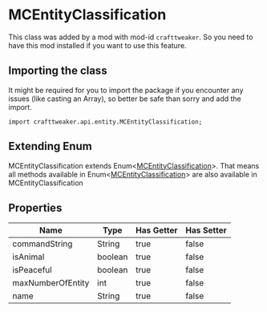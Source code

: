 # MCEntityClassification

This class was added by a mod with mod-id `crafttweaker`. So you need to have this mod installed if you want to use this feature.

## Importing the class

It might be required for you to import the package if you encounter any issues (like casting an Array), so better be safe than sorry and add the import.
```zenscript
import crafttweaker.api.entity.MCEntityClassification;
```


## Extending Enum<MCEntityClassification>

MCEntityClassification extends Enum&lt;[MCEntityClassification](/vanilla/api/entity/MCEntityClassification)&gt;. That means all methods available in Enum&lt;[MCEntityClassification](/vanilla/api/entity/MCEntityClassification)&gt; are also available in MCEntityClassification

## Properties

| Name | Type | Has Getter | Has Setter |
|------|------|------------|------------|
| commandString | String | true | false |
| isAnimal | boolean | true | false |
| isPeaceful | boolean | true | false |
| maxNumberOfEntity | int | true | false |
| name | String | true | false |

